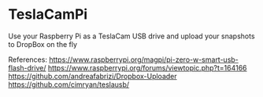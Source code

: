 # TeslaCamPi
Use your Raspberry Pi as a TeslaCam USB drive and upload your snapshots to DropBox on the fly 

References:
https://www.raspberrypi.org/magpi/pi-zero-w-smart-usb-flash-drive/
https://www.raspberrypi.org/forums/viewtopic.php?t=164166
https://github.com/andreafabrizi/Dropbox-Uploader
https://github.com/cimryan/teslausb/
